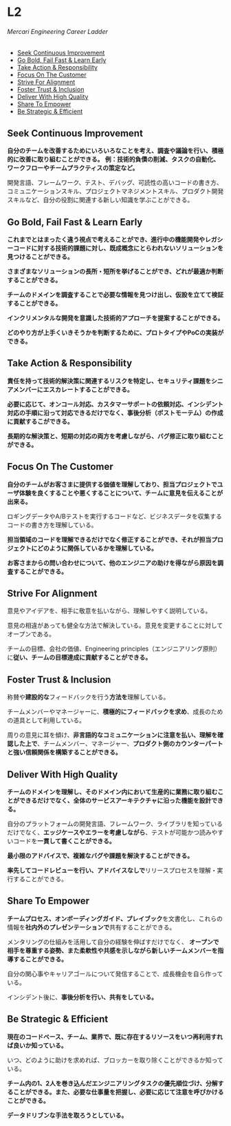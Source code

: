 # L2
###### Mercari Engineering Career Ladder

 * [Seek Continuous Improvement](#seek-continuous-improvement)
 * [Go Bold, Fail Fast & Learn Early](#go-bold-fail-fast--learn-early)
 * [Take Action & Responsibility](#take-action--responsibility)
 * [Focus On The Customer](#focus-on-the-customer)
 * [Strive For Alignment](#strive-for-alignment)
 * [Foster Trust & Inclusion](#foster-trust--inclusion)
 * [Deliver With High Quality](#deliver-with-high-quality)
 * [Share To Empower](#share-to-empower)
 * [Be Strategic & Efficient](#be-strategic--efficient)

## Seek Continuous Improvement
**自分のチームを改善するためにいろいろなことを考え、調査や議論を行い、積極的に改善に取り組むことができる。**
**例：技術的負債の削減、タスクの自動化、ワークフローやチームプラクティスの策定など。**

開発言語、フレームワーク、テスト、デバッグ、可読性の高いコードの書き方、コミュニケーションスキル、プロジェクトマネジメントスキル、プロダクト開発スキルなど、自分の役割に関連する新しい知識を学ぶことができる。


## Go Bold, Fail Fast & Learn Early
**これまでとはまったく違う視点で考えることができ、進行中の機能開発やレガシーコードに対する技術的課題に対し、既成概念にとらわれないソリューションを見つけることができる。**

**さまざまなソリューションの長所・短所を挙げることができ、どれが最適か判断することができる。**

**チームのドメインを調査することで必要な情報を見つけ出し、仮設を立てて検証することができる。**

**インクリメンタルな開発を意識した技術的アプローチを提案することができる。**

**どのやり方が上手くいきそうかを判断するために、プロトタイプやPoCの実装ができる。**


## Take Action & Responsibility
**責任を持って技術的解決策に関連するリスクを特定し、セキュリティ課題をシニアメンバーにエスカレートすることができる。**

**必要に応じて、オンコール対応、カスタマーサポートの依頼対応、インシデント対応の手順に沿って対応できるだけでなく、事後分析（ポストモーテム）の作成に貢献するこができる。**

**長期的な解決策と、短期の対応の両方を考慮しながら、バグ修正に取り組むことができる。**


## Focus On The Customer
**自分のチームがお客さまに提供する価値を理解しており、担当プロジェクトでユーザ体験を良くすることや悪くすることについて、チームに意見を伝えることが出来る。**

ロギングデータやA/Bテストを実行するコードなど、ビジネスデータを収集するコードの書き方を理解している。

**担当領域のコードを理解できるだけでなく修正することができ、それが担当プロジェクトにどのように関係しているかを理解している。**

**お客さまからの問い合わせについて、他のエンジニアの助けを得ながら原因を調査することができる。**


## Strive For Alignment
意見やアイデアを、相手に敬意を払いながら、理解しやすく説明している。

意見の相違があっても健全な方法で解決している。意見を変更することに対してオープンである。

チームの目標、会社の価値、Engineering principles（エンジニアリング原則）に**従い、チームの目標達成に貢献することができる。**


## Foster Trust & Inclusion
称賛や**建設的な**フィードバックを行う**方法を**理解している。

チームメンバーやマネージャーに、**積極的にフィードバックを求め**、成長のための道具として利用している。

周りの意見に耳を傾け、**非言語的なコミュニケーションに注意を払い、理解を確認した上で**、チームメンバー、マネージャー、**プロダクト側のカウンターパートと強い信頼関係を構築することができる。**


## Deliver With High Quality
**チームのドメインを理解し、そのドメイン内において生産的に業務に取り組むことができるだけでなく、全体のサービスアーキテクチャに沿った機能を設計できる。**

自分のプラットフォームの開発言語、フレームワーク、ライブラリを知っているだけでなく、**エッジケースやエラーを考慮しながら**、テストが可能かつ読みやすいコードを**一貫して書くことができる。**

**最小限のアドバイスで、複雑なバグや課題を解決することができる。**

**率先してコードレビューを行い、アドバイスなしで**リリースプロセスを理解・実行することができる。


## Share To Empower
**チームプロセス、オンボーディングガイド、プレイブック**を文書化し、これらの情報を**社内外のプレゼンテーションで**共有することができる。

メンタリングの仕組みを活用して自分の経験を伸ばすだけでなく、 **オープンで相手を尊重する姿勢、また柔軟性や共感を示しながら新しいチームメンバーを指導することができる。**

自分の関心事やキャリアゴールについて発信することで、成長機会を自ら作っている。

インシデント後に、**事後分析を行い、共有をしている。**


## Be Strategic & Efficient
**現在のコードベース、チーム、業界で、既に存在するリソースをいつ再利用すれば良いか知っている。**

いつ、どのように助けを求めれば、ブロッカーを取り除くことができるか知っている。

**チーム内の1、2人を巻き込んだエンジニアリングタスクの優先順位づけ、分解することができる。また、必要な仕事量を把握し、必要に応じて注意を呼びかけることができる。**

**データドリブンな手法を取ろうとしている。**
